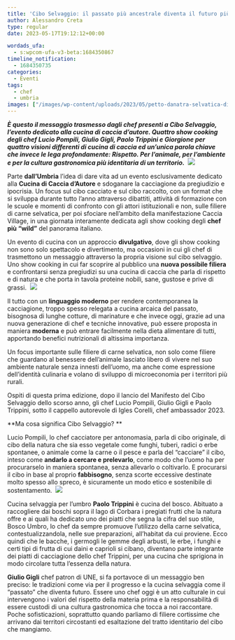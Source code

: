 ```yaml
---
title: 'Cibo Selvaggio: il passato più ancestrale diventa il futuro più sostenibile'
author: Alessandro Creta
type: regular
date: 2023-05-17T19:12:12+00:00

wordads_ufa:
  - s:wpcom-ufa-v3-beta:1684350867
timeline_notification:
  - 1684350735
categories:
  - Eventi
tags:
  - chef
  - umbria
images: ["/images/wp-content/uploads/2023/05/petto-danatra-selvatica-di-lucio-pompili.webp"]
---
```

**_È questo il messaggio trasmesso dagli chef presenti a Cibo Selvaggio, l’evento dedicato alla cucina di caccia d’autore. Quattro show cooking degli chef Lucio Pompili, Giulio Gigli, Paolo Trippini e Giorgione per quattro visioni differenti di cucina di caccia ed un’unica parola chiave che invece le lega profondamente: Rispetto. Per l’animale, per l’ambiente e per la cultura gastronomica più identitaria di un territorio._** 
![](/images/wp-content/uploads/2023/05/giulio-gigli-e-paolo-trippini.webp)
 

Parte **dall’Umbria** l’idea di dare vita ad un evento esclusivamente dedicato alla **Cucina di Caccia d’Autore** e sdoganare la cacciagione da pregiudizio e ipocrisia. Un focus sul cibo cacciato e sul cibo raccolto, con un format che si sviluppa durante tutto l’anno attraverso dibattiti, attività di formazione con le scuole e momenti di confronto con gli attori istituzionali e non, sulle filiere di carne selvatica, per poi sfociare nell’ambito della manifestazione Caccia Village, in una giornata interamente dedicata agli show cooking degli **chef più “wild”** del panorama italiano. 

Un evento di cucina con un approccio **divulgativo**, dove gli show cooking non sono solo spettacolo e divertimento, ma occasioni in cui gli chef di trasmettono un messaggio attraverso la propria visione sul cibo selvaggio. Uno show cooking in cui far scoprire al pubblico una **nuova possibile filiera** e confrontarsi senza pregiudizi su una cucina di caccia che parla di rispetto e di natura e che porta in tavola proteine nobili, sane, gustose e prive di grassi. 
![](/images/wp-content/uploads/2023/05/corso-di-cucina-franchi-food-academy-c2a9-ph-dario-airoldi-cacciatore-di-immagini.webp)
 

Il tutto con un **linguaggio moderno** per rendere contemporanea la cacciagione, troppo spesso relegata a cucina arcaica del passato, bisognosa di lunghe cotture, di marinature e che invece oggi, grazie ad una nuova generazione di chef e tecniche innovative, può essere proposta in maniera **moderna** e può entrare facilmente nella dieta alimentare di tutti, apportando benefici nutrizionali di altissima importanza. 

Un focus importante sulle filiere di carne selvatica, non solo come filiere che guardano al benessere dell’animale lasciato libero di vivere nel suo ambiente naturale senza innesti dell’uomo, ma anche come espressione dell’identità culinaria e volano di sviluppo di microeconomia per i territori più rurali.&nbsp;

Ospiti di questa prima edizione, dopo il lancio del Manifesto del Cibo Selvaggio dello scorso anno, gli chef Lucio Pompili, Giulio Gigli e Paolo Trippini, sotto il cappello autorevole di Igles Corelli, chef ambassador 2023.&nbsp;

**Ma cosa significa Cibo Selvaggio? **

Lucio Pompili, lo chef cacciatore per antonomasia, parla di cibo originale, di cibo della natura che sia esso vegetale come funghi, tuberi, radici o erbe spontanee, o animale come la carne o il pesce e parla del “cacciare” il cibo, inteso come **andarlo a cercare e prelevarlo**, come modo che l’uomo ha per procurarselo in maniera spontanea, senza allevarlo o coltivarlo. E procurarsi il cibo in base al proprio **fabbisogno**, senza scorte eccessive destinate molto spesso allo spreco, è sicuramente un modo etico e sostenibile di sostentamento. 
![](/images/wp-content/uploads/2023/05/lde_9859-c2a9-ph-dario-airoldi-cacciatore-di-immagini.webp)
 

Cucina selvaggia per l’umbro **Paolo Trippini** è cucina del bosco. Abituato a raccogliere dai boschi sopra il lago di Corbara i pregiati frutti che la natura offre e ai quali ha dedicato uno dei piatti che segna la cifra del suo stile, Bosco Umbro, lo chef da sempre promuove l’utilizzo della carne selvatica, contestualizzandola, nelle sue preparazioni, all’habitat da cui proviene. Ecco quindi che le bacche, i germogli le gemme degli arbusti, le erbe, i funghi e certi tipi di frutta di cui daini e caprioli si cibano, diventano parte integrante dei piatti di cacciagione dello chef Trippini, per una cucina che sprigiona in modo circolare tutta l’essenza della natura. 

**Giulio Gigli** chef patron di UNE, si fa portavoce di un messaggio ben preciso: le tradizioni come via per il progresso e la cucina selvaggia come il “passato” che diventa futuro. Essere uno chef oggi è un atto culturale in cui intervengono i valori del rispetto della materia prima e la responsabilità di essere custodi di una cultura gastronomica che tocca a noi raccontare. Poche sofisticazioni, soprattutto quando parliamo di filiere cortissime che arrivano dai territori circostanti ed esaltazione del tratto identitario del cibo che mangiamo.